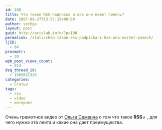 ```yaml
---
id: 108
title: Что такое RSS-подписка и как она может помочь?
date: 2007-08-27T13:57:15+00:00
author: serEga
layout: post
guid: http://artslab.info/?p=108
permalink: /stati/chto-takoe-rss-podpiska-i-kak-ona-mozhet-pomoch/
ljID:
  - 84
prosmotr:
  - 30
wpb_post_views_count:
  - 814
dsq_thread_id:
  - 1565021326
categories:
  - Статьи
tags:
  - rss
  - video
  - интернет
---
```

Очень грамотное видео от <a href="http://blawg.ru/" title="blawg.ru" target="_blank">Ольги Семенча</a> о том что такое <span style="font-weight: bold">RSS </span><img src="http://www.unibo.it/NR/rdonlyres/35EC031C-37A0-4279-AC6B-D9BCDB5AF5EE/81411/rss.gif" style="font-weight: bold" title="rss" alt="rss" border="0" height="12" width="12" />, для чего нужна эта лента и какие она дает преимущества.

<center>
</center>